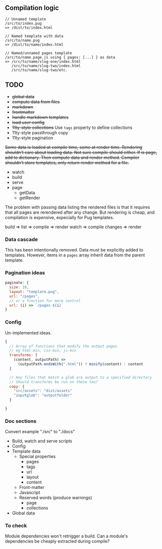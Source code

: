 ## Compilation logic

```
// Unnamed template
/src/to/index.pug
=> /dist/to/index.html

// Named template with data
/src/to/name.pug
=> /dist/to/name/index.html

// Named/unnamed pages template
/src/to/name.page.js using { pages: [...] } as data
=> /src/to/name/slug-one/index.html
   /src/to/name/slug-two/index.html
   /src/to/name/slug-two/etc.

```

## TODO

- ~~global data~~
- ~~compute data from files~~
- ~~markdown~~
- ~~frontmatter~~
- ~~handle markdown templates~~
- ~~load user config~~
- ~~11ty-style collections~~ Use `tags` property to define collections
- 11ty-style passthrough copy
- 11ty-style pagination

~~Some data is loaded at compile time, some at render time. Rendering shouldn't
care about loading data. Not sure compile should either. If is page, add to
dictionary. Then compute data and render method. Compiler shouldn't store
templates, only return render method for a file.~~

- watch
- build
- serve
- page
  - getData
  - getRender

The problem with passing data listing the rendered files is that it requires
that all pages are rerendered after any change. But rendering is cheap, and
compilation is expensive, especially for Pug templates.

build => list => compile => render
watch => compile changes => render

### Data cascade

This has been intentionally removed. Data must be explicitly added to templates.
However, items in a `pages` array inherit data from the parent template.

### Pagination ideas

```js
paginate: {
  size: 10,
  layout: "template.pug",
  url: "/pages",
  // or a function for more control
  url: (i) => `/pages-${i}`
}
```

### Config

Un-implemented ideas.

```js
{
  // Array of functions that modify the output pages
  // eg html-min, css-min, js-min
  transforms: [
    (content, outputPath) =>
      (outputPath.endsWith(".html")) ? minify(content) : content
  ]

  // Any files that match a glob are output to a specified directory
  // Should transforms be run on these too?
  copy: {
    "src/assets": "dist/assets"
    "inputglob": "outputfolder"
  }

}

```

### Doc sections

Convert example "./src" to "./docs"

- Build, watch and serve scripts
- Config
- Template data
  - Special properties
    - pages
    - tags
    - url
    - layout
    - content
  - Front-matter
  - Javascript
  - Reserved words (produce warnings)
    - page
    - collections
- Global data

### To check

Module dependencies won't retrigger a build. Can a module's dependencies be
cheaply extracted during compile?
